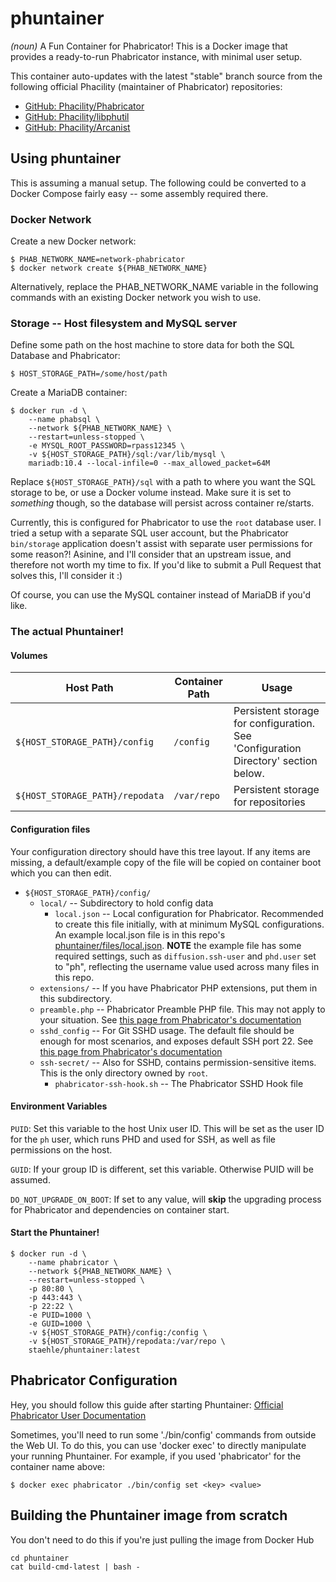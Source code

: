 # phuntainer
_(noun)_ A Fun Container for Phabricator! This is a Docker image that provides a ready-to-run Phabricator instance, with minimal user setup.

This container auto-updates with the latest "stable" branch source from the following official Phacility (maintainer of Phabricator) repositories:

* [GitHub: Phacility/Phabricator](https://github.com/phacility/phabricator.git)
* [GitHub: Phacility/libphutil](https://github.com/phacility/libphutil.git)
* [GitHub: Phacility/Arcanist](https://github.com/phacility/arcanist.git)

## Using phuntainer

This is assuming a manual setup. The following could be converted to a Docker Compose fairly easy -- some assembly required there.

### Docker Network

Create a new Docker network:
```
$ PHAB_NETWORK_NAME=network-phabricator
$ docker network create ${PHAB_NETWORK_NAME}
```

Alternatively, replace the PHAB_NETWORK_NAME variable in the following commands with an existing Docker network you wish to use.

### Storage -- Host filesystem and MySQL server

Define some path on the host machine to store data for both the SQL Database and Phabricator:
```
$ HOST_STORAGE_PATH=/some/host/path
```

Create a MariaDB container:
```
$ docker run -d \
    --name phabsql \
    --network ${PHAB_NETWORK_NAME} \
    --restart=unless-stopped \
    -e MYSQL_ROOT_PASSWORD=rpass12345 \
    -v ${HOST_STORAGE_PATH}/sql:/var/lib/mysql \
    mariadb:10.4 --local-infile=0 --max_allowed_packet=64M
```

Replace `${HOST_STORAGE_PATH}/sql` with a path to where you want the SQL storage to be, or use a Docker volume instead. Make sure it is set to _something_ though, so the database will persist across container re/starts.

Currently, this is configured for Phabricator to use the `root` database user. I tried a setup with a separate SQL user account, but the Phabricator `bin/storage` application doesn't assist with separate user permissions for some reason?! Asinine, and I'll consider that an upstream issue, and therefore not worth my time to fix. If you'd like to submit a Pull Request that solves this, I'll consider it :)

Of course, you can use the MySQL container instead of MariaDB if you'd like.


### The actual Phuntainer!

#### Volumes

| Host Path | Container Path | Usage |
|---|---|---|
| `${HOST_STORAGE_PATH}/config` | `/config` | Persistent storage for configuration. See 'Configuration Directory' section below. |
| `${HOST_STORAGE_PATH}/repodata` | `/var/repo` | Persistent storage for repositories |

#### Configuration files

Your configuration directory should have this tree layout. If any items are missing, a default/example copy of the file will be copied on container boot which you can then edit.

* `${HOST_STORAGE_PATH}/config/`
  * `local/` -- Subdirectory to hold config data
    * `local.json` -- Local configuration for Phabricator. Recommended to create this file initially, with at minimum MySQL configurations. An example local.json file is in this repo's [phuntainer/files/local.json](https://github.com/staehle/phuntainer/blob/master/phuntainer/files/local.json). **NOTE** the example file has some required settings, such as `diffusion.ssh-user` and `phd.user` set to "ph", reflecting the username value used across many files in this repo.
  * `extensions/` -- If you have Phabricator PHP extensions, put them in this subdirectory.
  * `preamble.php` -- Phabricator Preamble PHP file. This may not apply to your situation. See [this page from Phabricator's documentation](https://secure.phabricator.com/book/phabricator/article/configuring_preamble/)
  * `sshd_config` -- For Git SSHD usage. The default file should be enough for most scenarios, and exposes default SSH port 22. See [this page from Phabricator's documentation](https://secure.phabricator.com/book/phabricator/article/diffusion_hosting/)
  * `ssh-secret/` -- Also for SSHD, contains permission-sensitive items. This is the only directory owned by `root`.
    * `phabricator-ssh-hook.sh` -- The Phabricator SSHD Hook file



#### Environment Variables

`PUID`: Set this variable to the host Unix user ID. This will be set as the user ID for the `ph` user, which runs PHD and used for SSH, as well as file permissions on the host.

`GUID`: If your group ID is different, set this variable. Otherwise PUID will be assumed.

`DO_NOT_UPGRADE_ON_BOOT`: If set to any value, will **skip** the upgrading process for Phabricator and dependencies on container start.

#### Start the Phuntainer!

```
$ docker run -d \
    --name phabricator \
    --network ${PHAB_NETWORK_NAME} \
    --restart=unless-stopped \
    -p 80:80 \
    -p 443:443 \
    -p 22:22 \
    -e PUID=1000 \
    -e GUID=1000 \
    -v ${HOST_STORAGE_PATH}/config:/config \
    -v ${HOST_STORAGE_PATH}/repodata:/var/repo \
    staehle/phuntainer:latest
```

## Phabricator Configuration

Hey, you should follow this guide after starting Phuntainer: [Official Phabricator User Documentation](https://secure.phabricator.com/book/phabricator/)

Sometimes, you'll need to run some './bin/config' commands from outside the Web UI. To do this, you can use 'docker exec' to directly manipulate your running Phuntainer. For example, if you used 'phabricator' for the container name above:

```
$ docker exec phabricator ./bin/config set <key> <value>
```


## Building the Phuntainer image from scratch

You don't need to do this if you're just pulling the image from Docker Hub

```
cd phuntainer
cat build-cmd-latest | bash -
```

